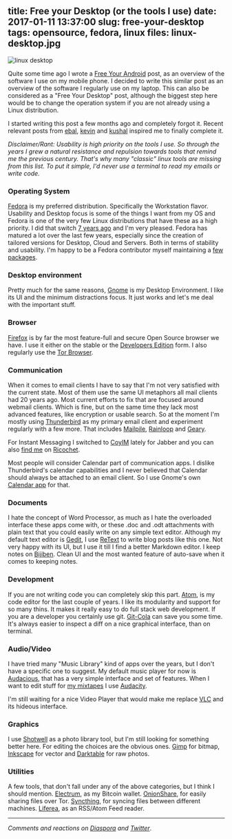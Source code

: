 title: Free your Desktop (or the tools I use)
date: 2017-01-11 13:37:00
slug: free-your-desktop
tags: opensource, fedora, linux
files: linux-desktop.jpg
---

![linux desktop](linux-desktop.jpg)

Quite some time ago I wrote a [Free Your Android](https://www.roussos.cc/2014/05/08/free-your-android/) post, as an overview of the software I use on my mobile phone. I decided to write this similar post as an overview of the software I regularly use on my laptop. This can also be considered as a "Free Your Desktop" post, although the biggest step here would be to change the operation system if you are not already using a Linux distribution.

I started writing this post a few months ago and completely forgot it. Recent relevant posts from [ebal](https://balaskas.gr/blog/2017/01/10/tools-i-use-daily/), [kevin](https://www.scrye.com/wordpress/nirik/2017/01/05/tools-i-use-daily/) and [kushal](https://kushaldas.in/posts/tools-i-use-daily.html) inspired me to finally complete it.

*Disclaimer/Rant: Usability is high priority on the tools I use. So through the years I grew a natural resistance and repulsion towards tools that remind me the previous century. That's why many "classic" linux tools are missing from this list. To put it simple, I'd never use a terminal to read my emails or write code.*

### Operating System

[Fedora](https://getfedora.org/) is my preferred distribution. Specifically the Workstation flavor. Usability and Desktop focus is some of the things I want from my OS and Fedora is one of the very few Linux distributions that have these as a high priority. I did that switch [7 years ago](https://www.roussos.cc/2013/11/05/my-linux-history/) and I'm very pleased. Fedora has matured a lot over the last few years, especially since the creation of tailored versions for Desktop, Cloud and Servers. Both in terms of stability and usability. I'm happy to be a Fedora contributor myself maintaining a [few packages](https://admin.fedoraproject.org/pkgdb/packager/comzeradd/).

### Desktop environment

Pretty much for the same reasons, [Gnome](https://www.gnome.org/) is my Desktop Environment. I like its UI and the minimum distractions focus. It just works and let's me deal with the important stuff.

### Browser

[Firefox](https://www.mozilla.org/firefox/) is by far the most feature-full and secure Open Source browser we have. I use it either on the stable or the [Developers Edition](https://www.mozilla.org/firefox/developer/) form. I also regularly use the [Tor Browser](https://www.torproject.org/).

### Communication

When it comes to email clients I have to say that I'm not very satisfied with the current state. Most of them use the same UI metaphors all mail clients had 20 years ago. Most current efforts to fix that are focused around webmail clients. Which is fine, but on the same time they lack most advanced features, like encryption or usable search. So at the moment I'm mostly using [Thunderbird](https://www.mozilla.org/thunderbird/) as my primary email client and experiment regularly with a few more. That includes [Mailpile](https://www.mailpile.is/), [Rainloop](http://www.rainloop.net/) and [Geary](https://wiki.gnome.org/Apps/Geary).

For Instant Messaging I switched to [CoyIM](https://coy.im/) lately for Jabber and you can also [find me](https://www.roussos.cc/contact.html) on [Ricochet](https://ricochet.im/).

Most people will consider Calendar part of communication apps. I dislike Thunderbird's calendar capabilities and I never believed that Calendar should always be attached to an email client. So I use Gnome's own [Calendar app](https://wiki.gnome.org/Apps/Calendar) for that.

### Documents

I hate the concept of Word Processor, as much as I hate the overloaded interface these apps come with, or these .doc and .odt attachments with plain text that you could easily write on any simple text editor. Although my default text editor is [Gedit](https://wiki.gnome.org/Apps/Gedit), I use [ReText](https://github.com/retext-project/retext) to write blog posts like this one. Not very happy with its UI, but I use it till I find a better Markdown editor. I keep notes on [Bijiben](https://wiki.gnome.org/Apps/Bijiben). Clean UI and the most wanted feature of auto-save when it comes to keeping notes.

### Development

If you are not writing code you can completely skip this part. [Atom](https://atom.io/), is my code editor for the last couple of years. I like its modularity and support for so many thins. It makes it really easy to do full stack web development. If you are a developer you certainly use git. [Git-Cola](https://github.com/git-cola/git-cola) can save you some time. It's always easier to inspect a diff on a nice graphical interface, than on terminal.

### Audio/Video

I have tried many "Music Library" kind of apps over the years, but I don't have a specific one to suggest. My default music player for now is [Audacious](http://audacious-media-player.org/), that has a very simple interface and set of features. When I want to edit stuff for [my mixtapes](http://mix.roussos.cc/) I use [Audacity](http://www.audacityteam.org/).

I'm still waiting for a nice Video Player that would make me replace [VLC](http://www.videolan.org/vlc/) and its hideous interface.

### Graphics

I use [Shotwell](https://wiki.gnome.org/Apps/Shotwell) as a photo library tool, but I'm still looking for something better here. For editing the choices are the obvious ones. [Gimp](https://www.gimp.org/) for bitmap, [Inkscape](https://inkscape.org/en/) for vector and [Darktable](http://www.darktable.org/) for raw photos.

### Utilities

A few tools, that don't fall under any of the above categories, but I think I should mention. [Electrum](https://electrum.org/), as my Bitcoin wallet. [OnionShare](https://onionshare.org/), for easily sharing files over Tor. [Syncthing](https://syncthing.net/), for syncing files between different machines. [Liferea](http://lzone.de/liferea/), as an RSS/Atom Feed reader.

<hr>

*Comments and reactions on [Diaspora](https://librenet.gr/posts/1125422) and [Twitter](https://twitter.com/comzeradd/status/819146994501451776)*.

